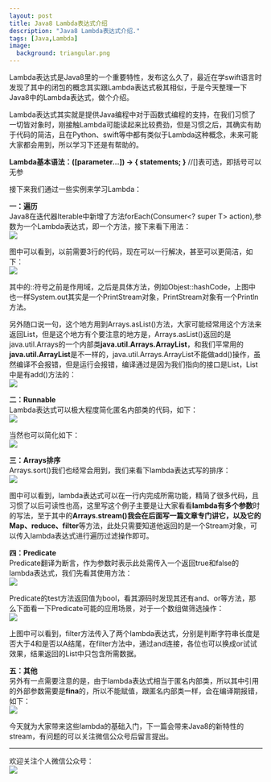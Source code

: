 ```yaml
---
layout: post
title: Java8 Lambda表达式介绍
description: "Java8 Lambda表达式介绍."
tags: [Java,Lambda]
image:
  background: triangular.png
---
```

Lambda表达式是Java8里的一个重要特性，发布这么久了，最近在学swift语言时发现了其中的闭包的概念其实跟Lambda表达式极其相似，于是今天整理一下Java8中的Lambda表达式，做个介绍。

Lambda表达式其实就是提供Java编程中对于函数式编程的支持，在我们习惯了一切皆对象时，刚接触Lambda可能读起来比较费劲，但是习惯之后，其确实有助于代码的简洁，且在Python、swift等中都有类似于Lambda这种概念，未来可能大家都会用到，所以学习下还是有帮助的。

**Lambda基本语法：([parameter...]) -> { statements; }**  //[]表可选，即括号可以无参

接下来我们通过一些实例来学习Lambda：

**一：遍历**<br/>
Java8在迭代器Iterable中新增了方法forEach(Consumer<? super T> action),参数为一个Lambda表达式，即一个方法，接下来看下用法：<br/>
![](/postimages/ListForEach20160331111252.png)<br/>

图中可以看到，以前需要3行的代码，现在可以一行解决，甚至可以更简洁，如下：<br/>
![](/postimages/ListForEachPrint20160331112146.png)<br/>

其中的::符号之前是作用域，之后是具体方法，例如Objest::hashCode，上图中也一样System.out其实是一个PrintStream对象，PrintStream对象有一个Println方法。<br/>

另外随口说一句，这个地方用到Arrays.asList()方法，大家可能经常用这个方法来返回List，但是这个地方有个要注意的地方是，Arrays.asList()返回的是java.util.Arrays的一个内部类**java.util.Arrays.ArrayList**，和我们平常用的**java.util.ArrayList**是不一样的，java.util.Arrays.ArrayList不能做add()操作，虽然编译不会报错，但是运行会报错，编译通过是因为我们指向的接口是List，List中是有add()方法的：<br/>
![](/postimages/ArraysasList20160331094704.png)<br/>


**二：Runnable**<br/>
Lambda表达式可以极大程度简化匿名内部类的代码，如下：<br/>
![](/postimages/Runnable20160331113549.png)<br/>

当然也可以简化如下：<br/>
![](/postimages/Thread20160331113549.png)<br/>

**三：Arrays排序**<br/>
Arrays.sort()我们也经常会用到，我们来看下lambda表达式写的排序：<br/>
![](/postimages/ArraysSort20160331145238.png)<br/>

图中可以看到，lambda表达式可以在一行内完成所需功能，精简了很多代码，且习惯了以后可读性也高，这里写这个例子主要是让大家看看**lambda有多个参数**时的写法，至于其中的**Arrays.stream()**我会在后面写一篇文章专门讲它，以及它的**Map、reduce、filter**等方法，此处只需要知道他返回的是一个Stream对象，可以传入lambda表达式进行遍历过滤操作即可。

**四：Predicate**<br/>
Predicate翻译为断言，作为参数时表示此处需传入一个返回true和false的lambda表达式，我们先看其使用方法：<br/>
![](/postimages/Predicate20160331151311.png)<br/>

Predicate的test方法返回值为bool，看其源码时发现其还有and、or等方法，那么下面看一下Predicate可能的应用场景，对于一个数组做筛选操作：<br/>
![](/postimages/PredicateAND20160331152846.png)<br/>

上图中可以看到，filter方法传入了两个lambda表达式，分别是判断字符串长度是否大于4和是否以A结尾，在filter方法中，通过and连接，各位也可以换成or试试效果，结果返回的List中只包含所需数据。

**五：其他**<br/>
另外有一点需要注意的是，由于lambda表达式相当于匿名内部类，所以其中引用的外部参数需要是**fina**的，所以不能赋值，跟匿名内部类一样，会在编译期报错，如下：<br/>
![](/postimages/LambdaTestFinal20160331161105.png)<br/>

今天就为大家带来这些lambda的基础入门，下一篇会带来Java8的新特性的stream，有问题的可以关注微信公众号后留言提出。

----------
欢迎关注个人微信公众号：<br/>
![](/images/weixin.jpg)